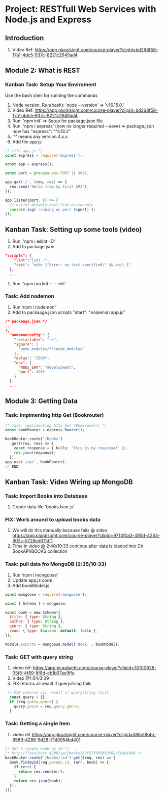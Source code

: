 # Project: RESTfull Web Services with Node.js and Express

## Introduction

1. Video Ref: <https://app.pluralsight.com/course-player?clipId=bd268f58-17a1-4dc5-937c-8221c2949ad4>

## Module 2: What is REST

### Kanban Task: Setup Your Enviroment

Use the bash shell for running the commands

1. Node version, Run(bash): 'node --version' => 'v16.15.0.'
2. Video Ref: <https://app.pluralsight.com/course-player?clipId=bd268f58-17a1-4dc5-937c-8221c2949ad4>
3. Run: 'npm init' => Setup for package.json file
4. Run: 'npm i express' (now no longer required --save) => package.json now has "express": "^4.18.2"
5. '^' means any version 4.x.x
6. Add file app.js

```javascript
/* file app.js */
const express = require('express');

const app = express();

const port = process.env.PORT || 3001;

app.get('/', (req, res) => {
  res.send('Hello from my first API');
});

app.listen(port, () => {
  // eslint-disable-next-line no-console
  console.log(`running on port ${port}`);
});
```

## Kanban Task: Setting up some tools (video)

1. Run: 'npm i eslint -D'
2. Add to package.json

```json
"scripts": {
    "lint":"lint .", 
    "test": "echo \"Error: no test specified\" && exit 1"
  },
  ...
  ```

1. Run: 'npm run lint -- --init'

### Task: Add nodemon

1. Run 'npm i nodemon'
2. Add to packaage.json scripts "start": "nodemon app.js"

```json
/* packeage.json */
...
},
  "nodemonConfig": {
    "restartable": "rs",
    "ignore": [
      "node_modules/**/node_modules"
    ],
    "delay": "2500",
    "env": {
      "NODE_ENV": "development",
      "port": 4201
    }
  }
  ...
  ```

## Module 3: Getting Data

### Task: impimenting http Get (Bookrouter)

```Javascript
/* Task: implimenting http Get (Bookrouter) */
const bookRouter = express.Router();

bookRouter.route('/books')
  .get((req, res) => {
    const response = { hello: 'This is my response!' };
    res.json(response);
  });
app.use('/api', bookRouter);
// END
```

## Kanban Task: Video Wiring up MongoDB

### Task: Import Books into Database

1. Create data file 'booksJson.js'

### FIX: Work around to upload books data

1. We will do this manually because fails @ video <https://app.pluralsight.com/course-player?clipId=9714f0a3-495d-4244-902c-5728ed011df1>
2. Time in video @ 2:40/10:33 continue after data is loaded into Db BookAPI/BOOKS collection

### Task: pull data fro MongoDB (2:35/10:33)

1. Run 'npm i mongoose'
2. Update app.js code
3. Add bookModel.js

```Javascript
const mongoose = require('mongoose');

const { Schema } = mongoose;

const book = new Schema({
  title: { type: String },
  author: { type: String },
  genre: { type: String },
  read: { type: Boolean, default: fasle },
});

module.exports = mongoose.model('Book,', bookModel);
```

### Task: GET with query string

1. video ref: <https://app.pluralsight.com/course-player?clipId=30f00928-05f6-4f89-8f8d-eb1b97ae9ffe>
2. Video @1:04/3:09
3. FIX returns all result if querystring fails

```Javascript
 // FIX returns all result if querystring fails
  const query = {};
  if (req.query.genre) {
    query.genre = req.query.genre;
  }
```

### Task: Getting a single item

1. video ref <https://app.pluralsight.com/course-player?clipId=386c084b-8589-4288-9d28-7140954bd401>

```javascript
/* Get a single book by id */
/* http://localhost:4200/api/books/63f57f5b5b1d562c5e3b49e0 */
bookRouter.route('/books/:id').get((req, res) => {
  Book.findById(req.params.id, (err, book) => {
    if (err) {
      return res.send(err);
    }
    return res.json(book);
  });
});
```

